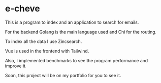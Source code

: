 # e-cheve
This is a program to index and an application to search for emails.

For the backend Golang is the main language used and Chi for the routing.

To index all the data I use Zincsearch.

Vue is used in the frontend with Tailwind.

Also, I implemented benchmarks to see the program performance and improve it.

Soon, this project will be on my portfolio for you to see it.
